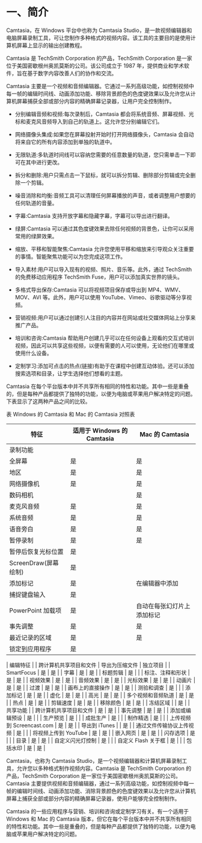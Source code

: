 # 一、简介

Camtasia，在 Windows 平台中也称为 Camtasia Studio，是一款视频编辑器和电脑屏幕录制工具，可让您制作多种格式的视频内容。该工具的主要目的是使用计算机屏幕上显示的输出创建教程。

Camtasia 是 TechSmith Corporation 的产品，TechSmith Corporation 是一家位于美国密歇根州奥凯莫斯的公司。该公司成立于 1987 年，提供商业和学术软件，旨在基于数字内容改善人们的协作和交流。

Camtasia 主要是一个视频和音频编辑器。它通过一系列高级功能，如控制视频中每一帧的编辑时间线、动画添加功能、移除背景颜色的色度键效果以及允许您从计算机屏幕捕获全部或部分内容的精确屏幕记录器，让用户完全控制制作。

*   分别编辑音频和视频:每次录制后，Camtasia 都会将系统音频、屏幕视频、光标和麦克风音频导入到自己的轨道上。这允许您分别编辑它们。
*   网络摄像头集成:如果您在屏幕投射开始时打开网络摄像头，Camtasia 会自动将来自它的所有内容添加到单独的轨道中。
*   无限轨道:多轨道时间线可以容纳您需要的任意数量的轨道，您只需单击一下即可在其中进行更改。
*   拆分和删除:用户只需点击一下鼠标，就可以拆分剪辑、删除部分剪辑或完全删除一个剪辑。
*   噪音消除和均衡:音频工具可以清理任何屏幕播放的声音，或者调整用户想要的任何轨道的音量。
*   字幕:Camtasia 支持开放字幕和隐藏字幕，字幕可以导出进行翻译。
*   绿屏:Camtasia 可以通过其色度键效果去除任何视频的背景色，让你可以采用常用的绿屏效果。
*   缩放、平移和智能聚焦:Camtasia 允许您使用平移和缩放来引导观众关注重要的事情。智能聚焦功能可以为您完成这项工作。
*   导入素材:用户可以导入现有的视频、照片、音乐等。此外，通过 TechSmith 的免费移动应用程序 TechSmith Fuse，用户可以添加真实世界的镜头。
*   多格式导出保存:Camtasia 可以将视频项目保存或导出到 MP4、WMV、MOV、AVI 等。此外，用户可以使用 YouTube、Vimeo、谷歌驱动等分享视频。

*   营销视频:用户可以通过创建引人注目的内容并在网站或社交媒体网站上分享来推广产品。
*   培训和咨询:Camtasia 帮助用户创建几乎可以在任何设备上观看的交互式培训视频，因此可以共享这些视频，以便有需要的人可以使用，无论他们在哪里或使用什么设备。
*   定制学习:添加可点击的热点(链接)有助于在课程中创建互动体验。还可以添加搜索选项和目录，让学生选择他们想看的主题。

Camtasia 在每个平台版本中并不共享所有相同的特性和功能。其中一些是重叠的，但是每种产品都提供了独特的功能，以便为电脑或苹果用户解决特定的问题。下表显示了这两种产品之间的比较。

表 Windows 的 Camtasia 和 Mac 的 Camtasia 对照表

| 特征 | 适用于 Windows 的 Camtasia | Mac 的 Camtasia |
| --- | --- | --- |
| 录制功能 |
| 全屏幕 | 是 | 是 |
| 地区 | 是 | 是 |
| 网络摄像机 | 是 | 是 |
| 数码相机 |  | 是 |
| 麦克风音频 | 是 | 是 |
| 系统音频 | 是 | 是 |
| 语音旁白 | 是 | 是 |
| 暂停录制 | 是 | 是 |
| 暂停后恢复光标位置 | 是 |  |
| ScreenDraw(屏幕绘制) | 是 |  |
| 添加标记 | 是 | 在编辑器中添加 |
| 捕捉键盘输入 | 是 |  |
| PowerPoint 加载项 | 是 | 自动在每张幻灯片上添加标记 |
| 事先调整 | 是 | 是 |
| 最近记录的区域 | 是 | 是 |
| 锁定到应用程序 | 是 |  |
| 
编辑特征 |
| 跨计算机共享项目和文件 | 导出为压缩文件 | 独立项目 |
| SmartFocus | 是 | 是 |
| 字幕 | 是 | 是 |
| 标题剪辑 | 是 |  |
| 标注、注释和形状 | 是 | 是 |
| 视频效果 | 是 | 是 |
| 音频效果 | 是 | 是 |
| 光标效果 | 是 | 是 |
| 动画片 | 是 | 是 |
| 过渡 | 是 | 是 |
| 画布上的直接操作 | 是 | 是 |
| 测验和调查 | 是 |  |
| 添加标记 | 是 | 是 |
| 虚化 | 是 | 是 |
| 高光 | 是 | 是 |
| 多个视频和音频轨道 | 是 | 是 |
| 热点 | 是 | 是 |
| 剪辑速度 | 是 | 是 |
| 移除颜色 | 是 | 是 |
| 冻结区域 |  | 是 |
| 共享功能 |
| 跨计算机共享项目和文件 | 是 | 是 |
| 事先调整 | 是 | 是 |
| 添加或编辑预设 | 是 |  |
| 生产预览 | 是 |  |
| 成批生产 | 是 |  |
| 制作精选 | 是 |  |
| 上传视频到 Screencast.com | 是 | 是 |
| 导出到 iTunes |  | 是 |
| 通过文件传输协议上传视频 | 是 |  |
| 将视频上传到 YouTube | 是 | 是 |
| 嵌入网页 | 是 | 是 |
| 闪存选项 | 是 |  |
| 目录 | 是 | 是 |
| 自定义闪光灯控制 | 是 |  |
| 自定义 Flash 关于框 | 是 |  |
| 包括水印 | 是 | 是 |

Camtasia，也称为 Camtasia Studio，是一个视频编辑器和计算机屏幕录制工具，允许您以多种格式制作视频内容。Camtasia 是 TechSmith Corporation 的产品，TechSmith Corporation 是一家位于美国密歇根州奥凯莫斯的公司。Camtasia 主要提供视频和音频编辑器，通过一系列高级功能，如控制视频中每一帧的编辑时间线、动画添加功能、消除背景颜色的色度键效果以及允许您从计算机屏幕上捕获全部或部分内容的精确屏幕记录器，使用户能够完全控制制作。

Camtasia 的一些应用程序与营销、培训和咨询或定制学习有关。有一个适用于 Windows 和 Mac 的 Camtasia 版本，但它在每个平台版本中并不共享所有相同的特性和功能。其中一些是重叠的，但是每种产品都提供了独特的功能，以便为电脑或苹果用户解决特定的问题。